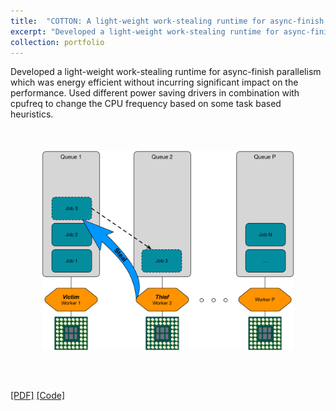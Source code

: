 ```yaml
---
title:  "COTTON: A light-weight work-stealing runtime for async-finish parallelism"
excerpt: "Developed a light-weight work-stealing runtime for async-finish parallelism which was energy efficient without incurring significant impact on the performance. Used different power saving drivers in combination with cpufreq to change the CPU frequency based on some task based heuristics."
collection: portfolio
---
```


Developed a light-weight work-stealing runtime for async-finish parallelism which was energy efficient without incurring significant impact on the performance. Used different power saving drivers in combination with cpufreq to change the CPU frequency based on some task based heuristics.
<br/><img style='margin: auto; padding: 50px; display: block; width: 80% !important; max-width: 700px !important;' src='/images/COTTON.png'>

[[PDF]](https://viraj96.github.io/files/portfolio-8/report.pdf) [[Code]](https://github.com/dattatreya303/COTTON)
